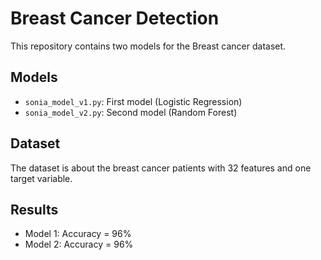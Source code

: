 ﻿# Breast Cancer Detection
This repository contains two models for the Breast cancer dataset.

## Models

- `sonia_model_v1.py`: First model (Logistic Regression)
- `sonia_model_v2.py`: Second model (Random Forest)

## Dataset

The dataset is about the breast cancer patients with 32 features and one target variable.

## Results

- Model 1: Accuracy = 96%
- Model 2: Accuracy = 96%

